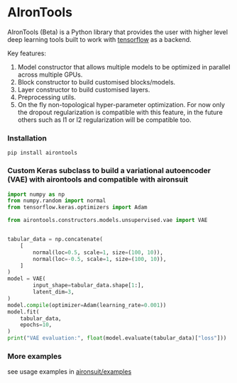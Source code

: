 # AIronTools

AIronTools (Beta) is a Python library that provides the user with higher level deep learning tools built to work with 
[tensorflow](https://github.com/tensorflow/tensorflow) as a backend.

Key features:

1. Model constructor that allows multiple models to be optimized in parallel across multiple GPUs. 
2. Block constructor to build customised blocks/models.
3. Layer constructor to build customised layers.
4. Preprocessing utils.
5. On the fly non-topological hyper-parameter optimization. For now only the dropout regularization is compatible with this feature, in the future others such as l1 or l2 regularization will be compatible too.
   
### Installation

`pip install airontools`

### Custom Keras subclass to build a variational autoencoder (VAE) with airontools and compatible with aironsuit

``` python
import numpy as np
from numpy.random import normal
from tensorflow.keras.optimizers import Adam

from airontools.constructors.models.unsupervised.vae import VAE


tabular_data = np.concatenate(
    [
        normal(loc=0.5, scale=1, size=(100, 10)),
        normal(loc=-0.5, scale=1, size=(100, 10)),
    ]
)
model = VAE(
        input_shape=tabular_data.shape[1:],
        latent_dim=3,
)
model.compile(optimizer=Adam(learning_rate=0.001))
model.fit(
    tabular_data,
    epochs=10,
)
print("VAE evaluation:", float(model.evaluate(tabular_data)["loss"]))
```

### More examples

see usage examples in [aironsuit/examples](https://github.com/AtrejuArtax/aironsuit/tree/master/examples)